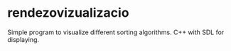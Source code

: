 # rendezovizualizacio

Simple program to visualize different sorting algorithms. C++ with SDL for displaying.
